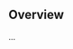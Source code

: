 <!-- Note: Please must use one of our issue templates to file an issue! 🛑 -->
<!-- 👉 https://github.com/lucaschultz/polyglott/issues/new/choose 👈 -->
<!-- **Issues that should have been filed with a template will be closed without action, and we will ask you to use a template.** -->

<!-- This blank issue template is only for issues that don't fit any of the templates. -->

## Overview

...
